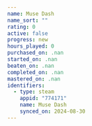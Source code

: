 ```yaml
---
name: Muse Dash
name_sort: ""
rating: 0
active: false
progress: new
hours_played: 0
purchased_on: .nan
started_on: .nan
beaten_on: .nan
completed_on: .nan
mastered_on: .nan
identifiers:
  - type: steam
    appid: "774171"
    name: Muse Dash
    synced_on: 2024-08-30
---
```

